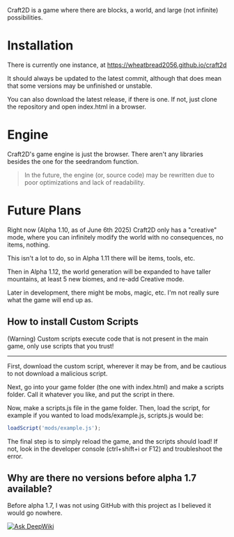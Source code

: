 Craft2D is a game where there are blocks, a world, and large (not infinite) possibilities.

# Installation
There is currently one instance, at https://wheatbread2056.github.io/craft2d

It should always be updated to the latest commit, although that does mean that some versions may be unfinished or unstable.

You can also download the latest release, if there is one. If not, just clone the repository and open index.html in a browser.

# Engine
Craft2D's game engine is just the browser. There aren't any libraries besides the one for the seedrandom function.

> In the future, the engine (or, source code) may be rewritten due to poor optimizations and lack of readability.

# Future Plans
Right now (Alpha 1.10, as of June 6th 2025) Craft2D only has a "creative" mode, where you can infinitely modify the world with no consequences, no items, nothing.

This isn't a lot to do, so in Alpha 1.11 there will be items, tools, etc.

Then in Alpha 1.12, the world generation will be expanded to have taller mountains, at least 5 new biomes, and re-add Creative mode.

Later in development, there might be mobs, magic, etc. I'm not really sure what the game will end up as.

## How to install Custom Scripts
(Warning) Custom scripts execute code that is not present in the main game, only use scripts that you trust!

---

First, download the custom script, wherever it may be from, and be cautious to not download a malicious script.

Next, go into your game folder (the one with index.html) and make a scripts folder. Call it whatever you like, and put the script in there.

Now, make a scripts.js file in the game folder. Then, load the script, for example if you wanted to load mods/example.js, scripts.js would be:

```js
loadScript('mods/example.js');
```

The final step is to simply reload the game, and the scripts should load! If not, look in the developer console (ctrl+shift+i or F12) and troubleshoot the error.

## Why are there no versions before alpha 1.7 available?
Before alpha 1.7, I was not using GitHub with this project as I believed it would go nowhere.

[![Ask DeepWiki](https://deepwiki.com/badge.svg)](https://deepwiki.com/wheatbread2056/craft2d)